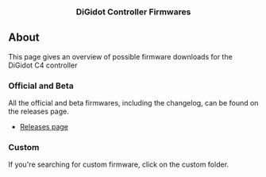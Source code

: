 <div align="center">

  <h3 align="center">DiGidot Controller Firmwares</h3>
</div>

## About 
This page gives an overview of possible firmware downloads for the DiGidot C4 controller


### Official and Beta
All the official and beta firmwares, including the changelog, can be found on the releases page.

* [Releases page](https://nextjs.org/)

### Custom
If you're searching for custom firmware, click on the custom folder.

